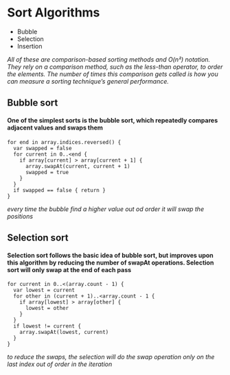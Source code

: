 # Sort Algorithms
* Bubble
* Selection
* Insertion

*All of these are comparison-based sorting methods and O(n²) notation. They rely on a comparison method, such as the less-than operator, to order the elements. The number of times this comparison gets called is how you can measure a sorting technique’s general performance.*

## Bubble sort
#### One of the simplest sorts is the bubble sort, which repeatedly compares adjacent values and swaps them

```
for end in array.indices.reversed() {
  var swapped = false
  for current in 0..<end {
    if array[current] > array[current + 1] {
      array.swapAt(current, current + 1)
      swapped = true
    }
  }
  if swapped == false { return }
}
```
*every time the bubble find a higher value out od order it will swap the positions*

## Selection sort
#### Selection sort follows the basic idea of bubble sort, but improves upon this algorithm by reducing the number of swapAt operations. Selection sort will only swap at the end of each pass
```
for current in 0..<(array.count - 1) {
  var lowest = current
  for other in (current + 1)..<array.count - 1 {
    if array[lowest] > array[other] {
      lowest = other
    }
  }
  if lowest != current {
    array.swapAt(lowest, current)
  }
}
```
*to reduce the swaps, the selection will do the swap operation only on the last index out of order in the iteration*
